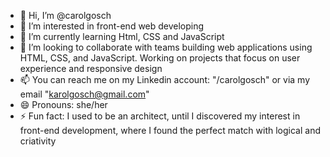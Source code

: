 - 👋 Hi, I’m @carolgosch
- 👀 I’m interested in front-end web developing
- 🌱 I’m currently learning Html, CSS and JavaScript
- 💞️ I’m looking to collaborate with teams building web applications using HTML, CSS, and JavaScript. Working on projects that focus on user experience and responsive design
- 📫 You can reach me on my Linkedin account: "/carolgosch" or via my email "karolgosch@gmail.com"
- 😄 Pronouns: she/her
- ⚡ Fun fact: I used to be an architect, until I discovered my interest in front-end development, where I found the perfect match with logical and criativity

<!---
carolgosch/carolgosch is a ✨ special ✨ repository because its `README.md` (this file) appears on your GitHub profile.
You can click the Preview link to take a look at your changes.
--->
